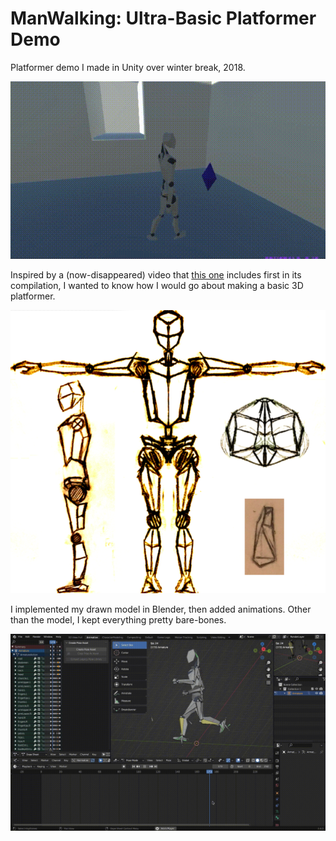 # ManWalking: Ultra-Basic Platformer Demo

Platformer demo I made in Unity over winter break, 2018.

![Running around, grabbing crystals, opening a door.](img/smallvideo.gif)

Inspired by a (now-disappeared) video that [this one](https://www.youtube.com/watch?v=S36CH4cbW1A) includes first in its compilation, I wanted to know how I would go about making a basic 3D platformer.

![Gallery image of models](img/drawinggallery.png)

I implemented my drawn model in Blender, then added animations. Other than the model, I kept everything pretty bare-bones.

![Full animation cycle](img/bigvideo.gif)
